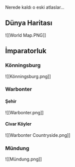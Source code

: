 Nerede kaldı o eski atlaslar...  
  
  
  
## Dünya Haritası  
![[World Map.PNG]]  
  
## İmparatorluk  
  
### Könningsburg  
![[Könningsburg.png]]  
  
### Warbonter  
#### Şehir  
![[Warbonter.png]]  
  
#### Civar Köyler  
![[Warbonter Countryside.png]]  
  
### Mündung  
![[Mündung.png]]  
